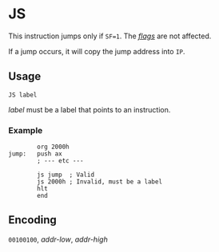 # JS

This instruction jumps only if `SF=1`. The [_flags_](../cpu#flags) are not affected.

If a jump occurs, it will copy the jump address into `IP`.

## Usage

```vonsim
JS label
```

_label_ must be a label that points to an instruction.

### Example

```vonsim
        org 2000h
jump:   push ax
        ; --- etc ---

        js jump  ; Valid
        js 2000h ; Invalid, must be a label
        hlt
        end
```

## Encoding

`00100100`, _addr-low_, _addr-high_
